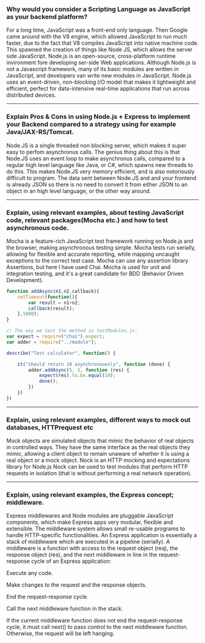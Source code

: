 ### Why would you consider a Scripting Language as JavaScript as your backend platform?

For a long time, JavaScript was a front-end only language. Then Google came around with the V8 engine,
which allowed JavaScript to run much faster, due to the fact that V8 compiles JavaScript into native
machine code. This spawned the creation of things like Node JS, which allows the server side JavaScript.
Node.js is an open-source, cross-platform runtime invironment fore developing ser-side Web applications.
Although Node.js is not a Javascript framework, many of its basic modules are written in JavaScript,
and developers van write new modules in JavaScript.
Node.js uses an event-driven, non-blocking I/O model that makes it lightweight and efficient, perfect
for data-intensive real-time applications that run across distributed devices.

--------------------------------------------------------------------------------------------------------------------

### Explain Pros & Cons in using Node.js + Express to implement your Backend compared to a strategy using for example Java/JAX-RS/Tomcat.

Node.JS is a single threaded non blocking server, which makes it super easy to perfom asynchronus calls. 
The genius thing about this is that Node.JS uses an event loop to make asynchronus calls, compared to a 
regular high level language like Java, or C#, which spawns new threads to do this. This makes Node.JS 
very memory efficient, and is also notoriously difficult to program. The data sent between Node.JS and 
and your frontend is already JSON so there is no need to convert it from either JSON to an object in an
high level language, or the other way around.

--------------------------------------------------------------------------------------------------------------------

### Explain, using relevant examples, about testing JavaScript code, relevant packages(Mocha etc.) and how to test asynchronous code.

Mocha is a feature-rich JavaScript test framework running on Node.js and the browser, making asynchronous testing
simple. Mocha tests run serially, allowing for flexible and accurate reporting, while mapping uncaught exceptions
to the correct test case.
Mocha can use any assertion library Assertions, but here I have used Chai.
Mocha is used for unit and integration testing, and it's a great candidate for BDD (Behavior Driven Development).

```javascript
function addAsync(n1,n2,callback){
    setTimeout(function(){
        var result = n1+n2;
        callback(result);
    },1000);
}

// The way we test the method in testModules.js:
var expect = require("chai").expect;
var adder = require("../module");

describe("Test calculator", function() {

    it("should return 10 asynchronouesly", function (done) {
        adder.addAsync(5, 5, function (res) {
            expect(res).to.be.equal(10);
            done();
        })
    })
})
```

--------------------------------------------------------------------------------------------------------------------

### Explain, using relevant examples, different ways to mock out databases, HTTPrequest etc

Mock objects are simulated objects that mimic the behavior of real objects in controlled ways. They have the same
interface as the real objects they mimic, allowing a client object to remain unaware of whether it is using a real
object or a mock object.
Nock is an HTTP mocking and expectations library for Node.js
Nock can be used to test modules that perform HTTP requests in isolation (that is without performing a real network
operation).

--------------------------------------------------------------------------------------------------------------------

### Explain, using relevant examples, the Express concept; middleware.

Express middlewares and Node modules are pluggable JavaScript components, which make Express apps very modular, flexible and extensible.
The middleware system allows small re-usable programs to handle HTTP-specific functionalities.
An Express application is essentially a stack of middleware which are executed in a pipeline (serially).
A middleware is a function with access to the request object (req), the response object (res), 
and the next middleware in line in the request-response cycle of an Express application:

Execute any code.

Make changes to the request and the response objects.

End the request-response cycle.

Call the next middleware function in the stack.

If the current middleware function does not end the request-response cycle, it must call next() to pass control to the next middleware function. 
Otherwise, the request will be left hanging.
